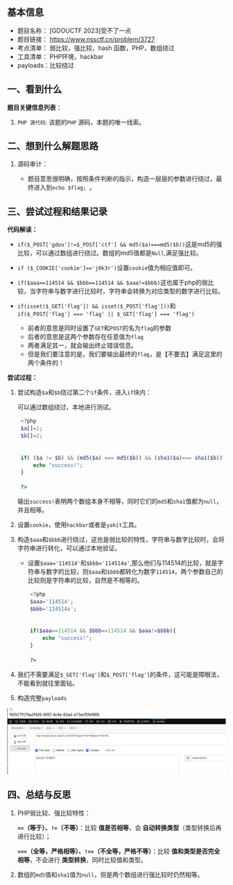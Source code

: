 ## 基本信息

* 题目名称： [GDOUCTF 2023]受不了一点
* 题目链接： https://www.nssctf.cn/problem/3727
* 考点清单： 弱比较，强比较，hash 函数，PHP，数组绕过
* 工具清单： PHP环境，hackbar
* payloads：比较绕过

## 一、看到什么

**题目关键信息列表**：

1. `PHP 源代码`: 该题的`PHP` 源码，本题的唯一线索。


## 二、想到什么解题思路

1. 源码审计：

   - 题目意思很明确，按照条件判断的指示，构造一层层的参数进行绕过，最终进入到`echo $flag; `。

## 三、尝试过程和结果记录

**代码解读：**

- `if($_POST['gdou']!=$_POST['ctf'] && md5($a)===md5($b))`这是md5的强比较，可以通过数组进行绕过。数组的md5值都是`Null`,满足强比较。

- `if ($_COOKIE['cookie']=='j0k3r')`设置`cookie`值为相应值即可。

- `if($aaa==114514 && $bbb==114514 && $aaa!=$bbb)`这也属于php的弱比较，当字符串与数字进行比较时，字符串会转换为对应类型的数字进行比较。

- `if(isset($_GET['flag']) && isset($_POST['flag']))`和`if($_POST['flag'] === 'flag' || $_GET['flag'] === 'flag')`

    - 前者的意思是同时设置了`GET`和`POST`的名为`flag`的参数
    - 后者的意思是这两个参数存在任意值为`flag`
    - 两者满足其一，就会输出终止错误信息。
    - 但是我们要注意的是，我们要输出最终的`flag`，是【不要去】满足这里的两个条件的！

**尝试过程：**

1. 尝试构造`$a`和`$b`绕过第二个`if`条件，进入`if`块内：

    可以通过数组绕过，本地进行测试。

   ```php
    <?php
    $a[]=1;
    $b[]=2;


    if( ($a != $b) && (md5($a) === md5($b)) && (sha1($a)=== sha1($b)) && md5($a) == null && sha1($a) == null){
        echo "success!";
    }

    ?>
   ```
    输出`success!`表明两个数组本身不相等，同时它们的`md5`和`sha1`值都为`null`，并且相等。

2. 设置`cookie`，使用`hackbar`或者是`yakit`工具。

3. 构造`$aaa`和`$bbb`进行绕过，这也是弱比较的特性，字符串与数字比较时，会将字符串进行转化，可以通过本地验证。
    - 设置`$aaa='114514'`和`$bbb='114514a'`,那么他们与114514的比较，就是字符串与数字的比较，则`$aaa`和`$bbb`都转化为数字`114514`，两个参数自己的比较则是字符串的比较，自然是不相等的。

    ```php
        <?php
        $aaa='114514';
        $bbb='114514a';


        if($aaa==114514 && $bbb==114514 && $aaa!=$bbb){
            echo "success!";
        }

        ?>
    ```
    

4. 我们不需要满足`$_GET['flag']`和`$_POST['flag']`的条件，这可能是障眼法，不能看到就往里面钻。

5. 构造完整`payloads`

![payloads](images/[GDOUCTF%202023]受不了一点-payloads.png)

## 四、总结与反思

1. PHP弱比较、强比较特性：

   **`==`（等于）、`!=`（不等）**：比较 **值是否相等**，会 **自动转换类型**（类型转换后再进行比较）；

   **`===`（全等，严格相等）、`!==`（不全等，严格不等）**：比较 **值和类型是否完全相等**，不会进行 **类型转换**，同时比较值和类型。

2. 数组的`md5`值和`sha1`值为`null`，但是两个数组进行强比较时仍然相等。